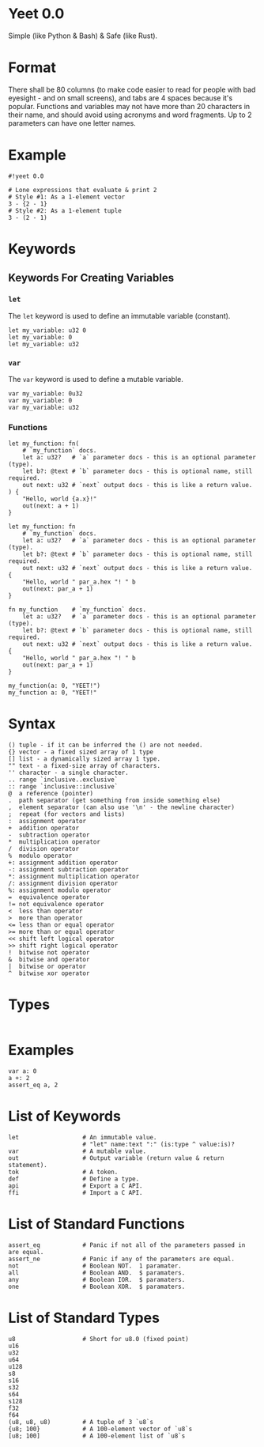 # Yeet 0.0
Simple (like Python & Bash) & Safe (like Rust).

# Format
There shall be 80 columns (to make code easier to read for people with bad
eyesight - and on small screens), and tabs are 4 spaces because it's popular.
Functions and variables may not have more than 20 characters in their name, and
should avoid using acronyms and word fragments.  Up to 2 parameters can have
one letter names.

# Example
```yeet
#!yeet 0.0

# Lone expressions that evaluate & print 2
# Style #1: As a 1-element vector
3 - {2 - 1}
# Style #2: As a 1-element tuple
3 - (2 - 1)
```

# Keywords
## Keywords For Creating Variables
### `let`
The `let` keyword is used to define an immutable variable (constant).

```yeet
let my_variable: u32 0
let my_variable: 0
let my_variable: u32
```

### `var`
The `var` keyword is used to define a mutable variable.

```yeet
var my_variable: 0u32
var my_variable: 0
var my_variable: u32
```

### Functions
```yeet
let my_function: fn(
    # `my_function` docs.
    let a: u32?   # `a` parameter docs - this is an optional parameter (type).
    let b?: @text # `b` parameter docs - this is optional name, still required.
    out next: u32 # `next` output docs - this is like a return value.
) {
    "Hello, world {a.x}!"
    out(next: a + 1)
}

let my_function: fn
    # `my_function` docs.
    let a: u32?   # `a` parameter docs - this is an optional parameter (type).
    let b?: @text # `b` parameter docs - this is optional name, still required.
    out next: u32 # `next` output docs - this is like a return value.
{
    "Hello, world " par_a.hex "! " b
    out(next: par_a + 1)
}

fn my_function    # `my_function` docs.
    let a: u32?   # `a` parameter docs - this is an optional parameter (type).
    let b?: @text # `b` parameter docs - this is optional name, still required.
    out next: u32 # `next` output docs - this is like a return value.
{
    "Hello, world " par_a.hex "! " b
    out(next: par_a + 1)
}

my_function(a: 0, "YEET!")
my_function a: 0, "YEET!"
```

# Syntax
```
() tuple - if it can be inferred the () are not needed.
{} vector - a fixed sized array of 1 type
[] list - a dynamically sized array 1 type.
"" text - a fixed-size array of characters.
'' character - a single character.
.. range `inclusive..exclusive`
:: range `inclusive::inclusive`
@  a reference (pointer)
.  path separator (get something from inside something else)
,  element separator (can also use '\n' - the newline character)
;  repeat (for vectors and lists)
:  assignment operator
+  addition operator
-  subtraction operator
*  multiplication operator
/  division operator
%  modulo operator
+: assignment addition operator
-: assignment subtraction operator
*: assignment multiplication operator
/: assignment division operator
%: assignment modulo operator
=  equivalence operator
!= not equivalence operator
<  less than operator
>  more than operator
<= less than or equal operator
>= more than or equal operator
<< shift left logical operator
>> shift right logical operator
!  bitwise not operator
&  bitwise and operator
|  bitwise or operator
^  bitwise xor operator
```

# Types
```
```

# Examples
```
var a: 0
a +: 2
assert_eq a, 2
```

# List of Keywords
```
let                  # An immutable value.
                     # "let" name:text ":" (is:type ^ value:is)?
var                  # A mutable value.
out                  # Output variable (return value & return statement).
tok                  # A token.
def                  # Define a type.
api                  # Export a C API.
ffi                  # Import a C API.
```

# List of Standard Functions
```
assert_eq            # Panic if not all of the parameters passed in are equal.
assert_ne            # Panic if any of the parameters are equal.
not                  # Boolean NOT.  1 paramater.
all                  # Boolean AND.  $ paramaters.
any                  # Boolean IOR.  $ paramaters.
one                  # Boolean XOR.  $ paramaters.
```

# List of Standard Types
```
u8                   # Short for u8.0 (fixed point)
u16
u32
u64
u128
s8
s16
s32
s64
s128
f32
f64
(u8, u8, u8)         # A tuple of 3 `u8`s
{u8; 100}            # A 100-element vector of `u8`s
[u8; 100]            # A 100-element list of `u8`s
```
